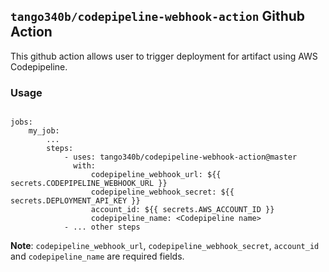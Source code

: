 ## `tango340b/codepipeline-webhook-action` Github Action

This github action allows user to trigger deployment for artifact using AWS Codepipeline.

### Usage

```

jobs:
    my_job:
        ...
        steps:
            - uses: tango340b/codepipeline-webhook-action@master
              with:
                  codepipeline_webhook_url: ${{ secrets.CODEPIPELINE_WEBHOOK_URL }}
                  codepipeline_webhook_secret: ${{ secrets.DEPLOYMENT_API_KEY }}
                  account_id: ${{ secrets.AWS_ACCOUNT_ID }}
                  codepipeline_name: <Codepipeline name>
            - ... other steps
```

**Note**: `codepipeline_webhook_url`, `codepipeline_webhook_secret`, `account_id` and `codepipeline_name` are required fields.